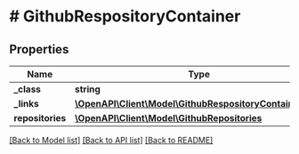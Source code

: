 # # GithubRespositoryContainer

## Properties

Name | Type | Description | Notes
------------ | ------------- | ------------- | -------------
**_class** | **string** |  | [optional]
**_links** | [**\OpenAPI\Client\Model\GithubRespositoryContainerlinks**](GithubRespositoryContainerlinks.md) |  | [optional]
**repositories** | [**\OpenAPI\Client\Model\GithubRepositories**](GithubRepositories.md) |  | [optional]

[[Back to Model list]](../../README.md#models) [[Back to API list]](../../README.md#endpoints) [[Back to README]](../../README.md)
